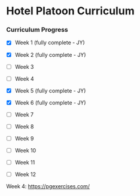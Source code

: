 # Hotel Platoon Curriculum

### Curriculum Progress

- [X] Week 1 (fully complete - JY)
- [X] Week 2 (fully complete - JY)
- [ ] Week 3
- [ ] Week 4
- [X] Week 5 (fully complete - JY)
- [X] Week 6 (fully complete - JY)
- [ ] Week 7 
- [ ] Week 8
- [ ] Week 9
- [ ] Week 10
- [ ] Week 11
- [ ] Week 12


Week 4: https://pgexercises.com/
